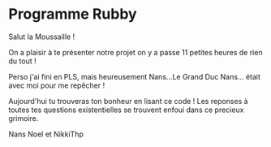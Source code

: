 # Programme Rubby

Salut la Moussaille !

On a plaisir à te présenter notre projet on y a passe 11 petites heures de rien du tout !

Perso j'ai fini en PLS, mais heureusement Nans...Le Grand Duc Nans... était avec moi pour me repêcher ! 

Aujourd'hui tu trouveras ton bonheur en lisant ce code ! Les reponses à toutes tes questions existentielles se trouvent enfoui dans ce precieux grimoire.  

Nans Noel et NikkiThp
